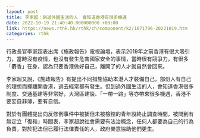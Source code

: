 ```yaml
---
layout: post
title: 李家超：到過外國生活的人　會知道香港有很多機遇
date: 2022-10-19 21:40:40.000000000 +08:00
link: https://news.rthk.hk/rthk/ch/component/k2/1671796-20221019.htm
categories: rthk
---
```


行政長官李家超表出席《施政報告》電視論壇，表示2019年之前香港有很大吸引力，當時沒有疫情，也沒有發生危害國家安全的事情，當時很有競爭力，有很多「麝香」在身，認為只要香港做好自己，離開了的人才就自然會回來。

李家超又說，《施政報告》有提出不同措施協助本港人才裝備自己，部份人有自己的理想而擇離開香港，過去經常都有發生。但到過外國生活的人，會知道香港很多制度、交通基建等非常好，大灣區建設、「一帶一路」等亦帶來很多機遇，香港不要妄自菲薄，要有自信。

對於有團體提出向反修例事件中被捕但未被檢控的青年設終止調查時間，被問到有無定立「復和」時間表，李家超說社會需要有法治概念，任何人都要為自己的行為負責，對於犯法但已履行法律責任的人，政府樂意協助他們更生。
